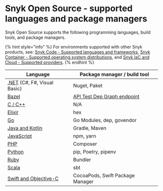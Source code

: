 # Snyk Open Source - supported languages and package managers

Snyk Open Source supports the following programming languages, build tools, and package managers.

{% hint style="info" %}
For environments supported with other Snyk products, see: [Snyk Code - Supported languages and frameworks](../../snyk-code/snyk-code-language-and-framework-support.md), [Snyk Container - Supported operating system distributions](../../../scan-containers/how-snyk-container-works/supported-operating-system-distributions.md), and [Snyk IaC and Cloud - Supported providers](../../../scan-cloud-configurations/supported-iac-and-cloud-providers.md).
{% endhint %}

| **Language**                                                         | **Package manager / build tool**                                                                    |
| -------------------------------------------------------------------- | --------------------------------------------------------------------------------------------------- |
| [.NET](snyk-for-.net.md) (C#, F#, Visual Basic)                      | Nuget, Paket                                                                                        |
| [Bazel](snyk-for-bazel.md)                                           | [API Test Dep Graph endpoint](https://snyk.docs.apiary.io/#reference/test/dep-graph/test-dep-graph) |
| [C / C++](snyk-for-c-c++.md)                                         | N/A                                                                                                 |
| [Elixir](snyk-for-elixir.md)                                         | hex                                                                                                 |
| [Go](snyk-for-golang.md)                                             | Go Modules, dep, govendor                                                                           |
| [Java and Kotlin](snyk-for-java-and-kotlin.md)                       | Gradle, Maven                                                                                       |
| [JavaScript](snyk-for-javascript/)                                   | npm, yarn                                                                                           |
| [PHP](snyk-for-php.md)                                               | Composer                                                                                            |
| [Python](snyk-for-python.md)                                         | pip, Poetry, pipenv                                                                                 |
| [Ruby](snyk-for-ruby.md)                                             | Bundler                                                                                             |
| [Scala](snyk-for-scala.md)                                           | sbt                                                                                                 |
| [Swift and Objective-C](snyk-for-swift-and-objective-c-cocoapods.md) | CocoaPods, Swift Package Manager                                                                    |
